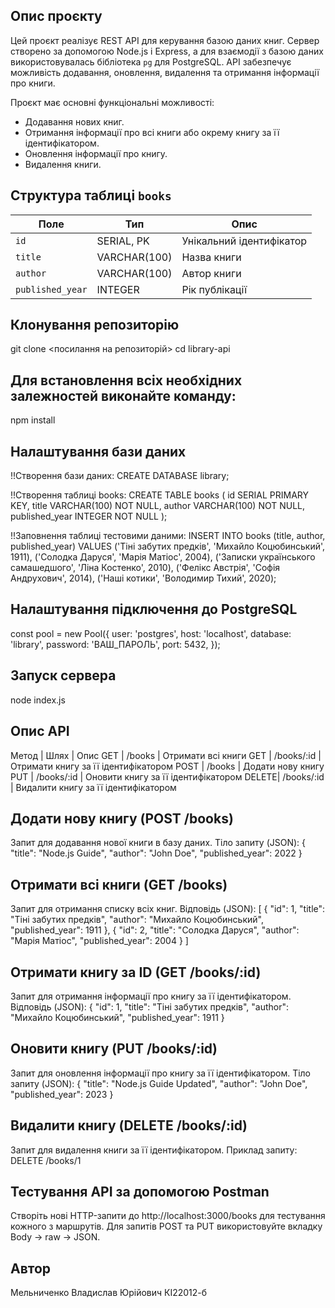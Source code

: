 ## Опис проєкту
Цей проєкт реалізує REST API для керування базою даних книг. Сервер створено за допомогою Node.js і Express, а для взаємодії з базою даних використовувалась бібліотека `pg` для PostgreSQL. API забезпечує можливість додавання, оновлення, видалення та отримання інформації про книги.

Проєкт має основні функціональні можливості:
- Додавання нових книг.
- Отримання інформації про всі книги або окрему книгу за її ідентифікатором.
- Оновлення інформації про книгу.
- Видалення книги.

## Структура таблиці `books`
| Поле             | Тип           | Опис                      |
|------------------|---------------|---------------------------|
| `id`             | SERIAL, PK    | Унікальний ідентифікатор  |
| `title`          | VARCHAR(100)  | Назва книги               |
| `author`         | VARCHAR(100)  | Автор книги               |
| `published_year` | INTEGER       | Рік публікації            |

## Клонування репозиторію
git clone <посилання на репозиторій>
cd library-api

## Для встановлення всіх необхідних залежностей виконайте команду:
npm install

## Налаштування бази даних
!!Створення бази даних:
CREATE DATABASE library;

!!Створення таблиці books:
CREATE TABLE books (
  id SERIAL PRIMARY KEY,
  title VARCHAR(100) NOT NULL,
  author VARCHAR(100) NOT NULL,
  published_year INTEGER NOT NULL
);

!!Заповнення таблиці тестовими даними:
INSERT INTO books (title, author, published_year) VALUES
('Тіні забутих предків', 'Михайло Коцюбинський', 1911),
('Солодка Даруся', 'Марія Матіос', 2004),
('Записки українського самашедшого', 'Ліна Костенко', 2010),
('Фелікс Австрія', 'Софія Андрухович', 2014),
('Наші котики', 'Володимир Тихий', 2020);

## Налаштування підключення до PostgreSQL
const pool = new Pool({
  user: 'postgres',
  host: 'localhost',
  database: 'library',
  password: 'ВАШ_ПАРОЛЬ',
  port: 5432,
});

## Запуск сервера
node index.js

## Опис API
Метод |    Шлях    | Опис
GET   | /books     | Отримати всі книги
GET   | /books/:id | Отримати книгу за її ідентифікатором
POST  | /books     | Додати нову книгу
PUT   | /books/:id | Оновити книгу за її ідентифікатором
DELETE| /books/:id | Видалити книгу за її ідентифікатором

## Додати нову книгу (POST /books)
Запит для додавання нової книги в базу даних.
Тіло запиту (JSON):
{
  "title": "Node.js Guide",
  "author": "John Doe",
  "published_year": 2022
}

## Отримати всі книги (GET /books)
Запит для отримання списку всіх книг.
Відповідь (JSON):
[
  {
    "id": 1,
    "title": "Тіні забутих предків",
    "author": "Михайло Коцюбинський",
    "published_year": 1911
  },
  {
    "id": 2,
    "title": "Солодка Даруся",
    "author": "Марія Матіос",
    "published_year": 2004
  }
]

## Отримати книгу за ID (GET /books/:id)
Запит для отримання інформації про книгу за її ідентифікатором.
Відповідь (JSON):
{
  "id": 1,
  "title": "Тіні забутих предків",
  "author": "Михайло Коцюбинський",
  "published_year": 1911
}

## Оновити книгу (PUT /books/:id)
Запит для оновлення інформації про книгу за її ідентифікатором.
Тіло запиту (JSON):
{
  "title": "Node.js Guide Updated",
  "author": "John Doe",
  "published_year": 2023
}

## Видалити книгу (DELETE /books/:id)
Запит для видалення книги за її ідентифікатором.
Приклад запиту: DELETE /books/1

## Тестування API за допомогою Postman
Створіть нові HTTP-запити до http://localhost:3000/books для тестування кожного з маршрутів.
Для запитів POST та PUT використовуйте вкладку Body → raw → JSON.

## Автор
Мельниченко Владислав Юрійович КІ22012-б